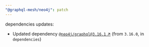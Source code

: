 ```yaml
---
"@graphql-mesh/neo4j": patch
---
```

dependencies updates:
  - Updated dependency [`@neo4j/graphql@3.16.1` ↗︎](https://www.npmjs.com/package/@neo4j/graphql/v/3.16.1) (from `3.16.0`, in `dependencies`)

